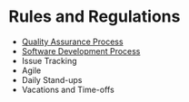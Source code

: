 # Rules and Regulations 

- [Quality Assurance Process](Rules%20and%20Regulations/Quality%20Assurance.md)
- [Software Development Process](Rules%20and%20Regulations/Software%20Development.md)
- Issue Tracking
- Agile
- Daily Stand-ups
- Vacations and Time-offs
